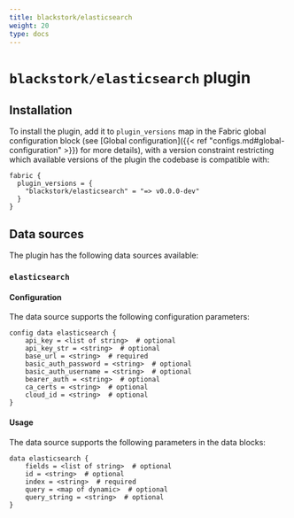 ```yaml
---
title: blackstork/elasticsearch
weight: 20
type: docs
---
```


# `blackstork/elasticsearch` plugin

## Installation

To install the plugin, add it to `plugin_versions` map in the Fabric global configuration block (see [Global configuration]({{< ref "configs.md#global-configuration" >}}) for more details), with a version constraint restricting which available versions of the plugin the codebase is compatible with:

```hcl
fabric {
  plugin_versions = {
    "blackstork/elasticsearch" = "=> v0.0.0-dev"
  }
}
```

## Data sources

The plugin has the following data sources available:

### `elasticsearch`

#### Configuration

The data source supports the following configuration parameters:

```hcl
config data elasticsearch {
    api_key = <list of string>  # optional
    api_key_str = <string>  # optional
    base_url = <string>  # required
    basic_auth_password = <string>  # optional
    basic_auth_username = <string>  # optional
    bearer_auth = <string>  # optional
    ca_certs = <string>  # optional
    cloud_id = <string>  # optional
}
```

#### Usage

The data source supports the following parameters in the data blocks:

```hcl
data elasticsearch {
    fields = <list of string>  # optional
    id = <string>  # optional
    index = <string>  # required
    query = <map of dynamic>  # optional
    query_string = <string>  # optional
}
```
